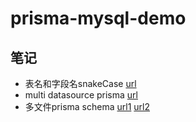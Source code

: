 # prisma-mysql-demo

## 笔记

* 表名和字段名snakeCase [url](https://github.com/prisma/prisma/discussions/2530)
* multi datasource prisma [url](https://github.com/prisma/prisma/issues/2443)
* 多文件prisma schema [url1](https://github.com/prisma/prisma/issues/2377) [url2](https://github.com/prisma/prisma/issues/1291)